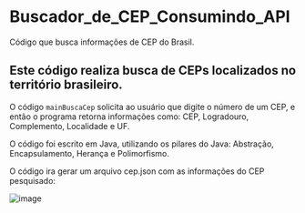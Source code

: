 # Buscador_de_CEP_Consumindo_API

Código que busca informações de CEP do Brasil.

## Este código realiza busca de CEPs localizados no território brasileiro.

O código `mainBuscaCep` solicita ao usuário que digite o número de um CEP, e então o programa retorna informações como: CEP, Logradouro, Complemento, Localidade e UF.

O código foi escrito em Java, utilizando os pilares do Java: Abstração, Encapsulamento, Herança e Polimorfismo.

O código ira gerar um arquivo cep.json com as informações do CEP pesquisado:

![image](https://github.com/GilsonSouza20/Buscador_de_CEP_Consumindo_API/assets/92822597/074e932a-41c2-4f06-9f50-049f6f47f2c5)

